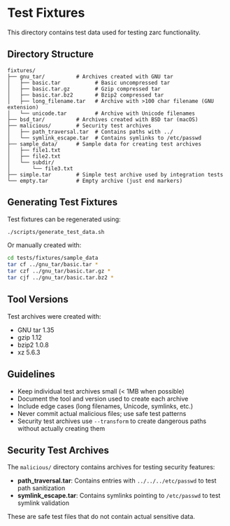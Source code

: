 # Test Fixtures

This directory contains test data used for testing zarc functionality.

## Directory Structure

```
fixtures/
├── gnu_tar/          # Archives created with GNU tar
│   ├── basic.tar           # Basic uncompressed tar
│   ├── basic.tar.gz        # Gzip compressed tar
│   ├── basic.tar.bz2       # Bzip2 compressed tar
│   ├── long_filename.tar   # Archive with >100 char filename (GNU extension)
│   └── unicode.tar         # Archive with Unicode filenames
├── bsd_tar/          # Archives created with BSD tar (macOS)
├── malicious/        # Security test archives
│   ├── path_traversal.tar  # Contains paths with ../
│   └── symlink_escape.tar  # Contains symlinks to /etc/passwd
├── sample_data/      # Sample data for creating test archives
│   ├── file1.txt
│   ├── file2.txt
│   └── subdir/
│       └── file3.txt
├── simple.tar        # Simple test archive used by integration tests
└── empty.tar         # Empty archive (just end markers)
```

## Generating Test Fixtures

Test fixtures can be regenerated using:

```bash
./scripts/generate_test_data.sh
```

Or manually created with:

```bash
cd tests/fixtures/sample_data
tar cf ../gnu_tar/basic.tar *
tar czf ../gnu_tar/basic.tar.gz *
tar cjf ../gnu_tar/basic.tar.bz2 *
```

## Tool Versions

Test archives were created with:
- GNU tar 1.35
- gzip 1.12
- bzip2 1.0.8
- xz 5.6.3

## Guidelines

- Keep individual test archives small (< 1MB when possible)
- Document the tool and version used to create each archive
- Include edge cases (long filenames, Unicode, symlinks, etc.)
- Never commit actual malicious files; use safe test patterns
- Security test archives use `--transform` to create dangerous paths without actually creating them

## Security Test Archives

The `malicious/` directory contains archives for testing security features:

- **path_traversal.tar**: Contains entries with `../../../etc/passwd` to test path sanitization
- **symlink_escape.tar**: Contains symlinks pointing to `/etc/passwd` to test symlink validation

These are safe test files that do not contain actual sensitive data.
